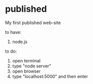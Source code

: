 # published
My first published web-site

to have:

1) node.js

to do:

1) open terminal
2) type "node server"
3) open browser
4) type "localhost:5000" and then enter
